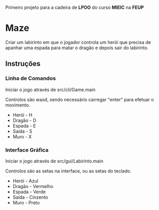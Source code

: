 Primeiro projeto para a cadeira de **LPOO** do curso **MIEIC** na **FEUP**
# Maze #

Criar um labirinto em que o jogador controla um herói que precisa de apanhar uma espada para matar o dragão e depois sair do labirinto.

## Instruções ##
### Linha de Comandos ###
Iniciar o jogo através de src/cli/Game.main

Controlos são wasd, sendo necessário carregar "enter" para efetuar o movimento.
* Herói - H
* Dragão - D
* Espada - E
* Saída - S
* Muro - X

### Interface Gráfica ###
Iniciar o jogo através de src/gui/Labirinto.main

Controlos são as setas na interface, ou as setas do teclado.
* Herói - Azul
* Dragão - Vermelho
* Espada - Verde
* Saída - Cinzento
* Muro - Preto
